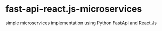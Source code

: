 # fast-api-react.js-microservices
simple microservices implementation using Python FastApi and React.Js
